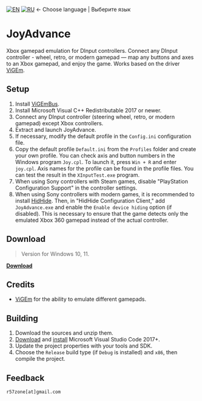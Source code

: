 [![EN](https://user-images.githubusercontent.com/9499881/33184537-7be87e86-d096-11e7-89bb-f3286f752bc6.png)](https://github.com/r57zone/JoyAdvance/) 
[![RU](https://user-images.githubusercontent.com/9499881/27683795-5b0fbac6-5cd8-11e7-929c-057833e01fb1.png)](https://github.com/r57zone/JoyAdvance/blob/master/README.RU.md)
← Choose language | Выберите язык

# JoyAdvance
Xbox gamepad emulation for DInput controllers. Connect any DInput controller - wheel, retro, or modern gamepad — map any buttons and axes to an Xbox gamepad, and enjoy the game. Works based on the driver [ViGEm](https://github.com/nefarius/ViGEmBus).

## Setup
1. Install [ViGEmBus](https://github.com/nefarius/ViGEmBus/releases).
2. Install Microsoft Visual C++ Redistributable 2017 or newer.
3. Connect any DInput controller (steering wheel, retro, or modern gamepad) except Xbox controllers.
4. Extract and launch JoyAdvance.
5. If necessary, modify the default profile in the `Config.ini` configuration file.
6. Copy the default profile `Default.ini` from the `Profiles` folder and create your own profile. You can check axis and button numbers in the Windows program `Joy.cpl`. To launch it, press `Win + R` and enter `joy.cpl`. Axis names for the profile can be found in the profile files. You can test the result in the `XInputTest.exe` program.
7. When using Sony controllers with Steam games, disable "PlayStation Configuration Support" in the controller settings.
8. When using Sony controllers with modern games, it is recommended to install [HidHide](https://github.com/nefarius/HidHide/releases). Then, in "HidHide Configuration Client," add `JoyAdvance.exe` and enable the `Enable device hiding` option (if disabled). This is necessary to ensure that the game detects only the emulated Xbox 360 gamepad instead of the actual controller.

## Download
>Version for Windows 10, 11.

**[Download](https://github.com/r57zone/JoyAdvance/releases)**

## Credits
* [ViGEm](https://github.com/ViGEm) for the ability to emulate different gamepads.

## Building
1. Download the sources and unzip them.
2. [Download](https://code.visualstudio.com/download) and [install](https://github.com/r57zone/RE4ExtendedControl/assets/9499881/69dafce6-fd57-4768-83eb-c1bb69901f07) Microsoft Visual Studio Code 2017+.
3. Update the project properties with your tools and SDK.
4. Choose the `Release` build type (if `Debug` is installed) and `x86`, then compile the project.

## Feedback
`r57zone[at]gmail.com`